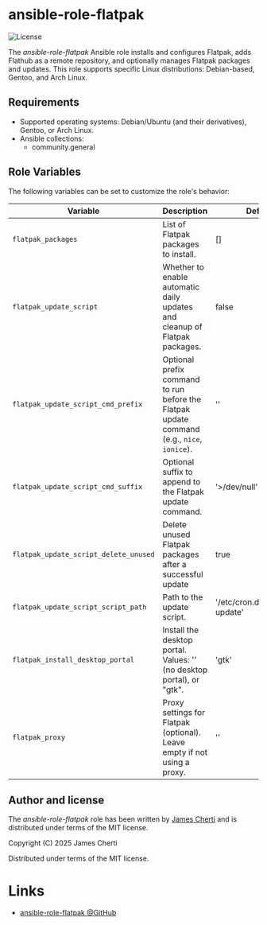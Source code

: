 # ansible-role-flatpak
![License](https://img.shields.io/github/license/jamescherti/ansible-role-flatpak)

The *ansible-role-flatpak* Ansible role installs and configures Flatpak, adds Flathub as a remote repository, and optionally manages Flatpak packages and updates. This role supports specific Linux distributions: Debian-based, Gentoo, and Arch Linux.

## Requirements

- Supported operating systems: Debian/Ubuntu (and their derivatives), Gentoo, or Arch Linux.
- Ansible collections:
  - community.general

## Role Variables

The following variables can be set to customize the role's behavior:

| Variable                              | Description                                                                                   | Default                          |
|---------------------------------------|-----------------------------------------------------------------------------------------------|----------------------------------|
| `flatpak_packages`                    | List of Flatpak packages to install.                                                          | []                               |
| `flatpak_update_script`               | Whether to enable automatic daily updates and cleanup of Flatpak packages.                    | false                            |
| `flatpak_update_script_cmd_prefix`    | Optional prefix command to run before the Flatpak update command (e.g., `nice`, `ionice`).    | ''                               |
| `flatpak_update_script_cmd_suffix`    | Optional suffix to append to the Flatpak update command.                                      | '>/dev/null'                     |
| `flatpak_update_script_delete_unused` | Delete unused Flatpak packages after a successful update                                      | true                             |
| `flatpak_update_script_script_path`   | Path to the update script.                                                                    | '/etc/cron.daily/flatpak-update' |
| `flatpak_install_desktop_portal`      | Install the desktop portal. Values: '' (no desktop portal), or "gtk".                         | 'gtk'                            |
| `flatpak_proxy`                       | Proxy settings for Flatpak (optional). Leave empty if not using a proxy.                      | ''                               |

## Author and license

The *ansible-role-flatpak* role has been written by [James Cherti](https://www.jamescherti.com/) and is distributed under terms of the MIT license.

Copyright (C) 2025 James Cherti

Distributed under terms of the MIT license.

# Links

- [ansible-role-flatpak @GitHub](https://github.com/jamescherti/ansible-role-flatpak)
